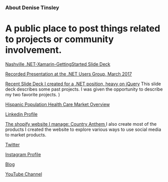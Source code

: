 ### About Denise Tinsley
# A public place to post things related to projects or community involvement.

[Nashville .NET-Xamarin-GettingStarted Slide Deck](https://docs.google.com/presentation/d/1iz26tSjvx5pR6Jg5pVy3ItZ39gYVELDR6WL0KDpVqBk/edit?usp=sharing)

[Recorded Presentation at the .NET Users Group, March 2017](https://www.youtube.com/watch?v=TOPVkyaE-GY&t=25s)


[Recent Slide Deck  I created  for a .NET position, heavy on jQuery](https://docs.google.com/presentation/d/1xREnC_4pg2lqV98ojJwYw0gY3r1eyPu_pEclAEj-ahk/edit?usp=sharing)
This slide deck describes some past projects. I was given the opportunity to describe my two favorite projects. 
)

[Hispanic Population  Health Care Market Overview ](https://docs.google.com/presentation/d/1PUjs-YMBhN9rRF22vnYHz5UK7ZJvUhlQuSR6rl-2su4/edit?usp=sharing)


[Linkedin Profile](https://www.linkedin.com/in/dtinsley/)

[The shopify website I manage: Country Anthem ](www.countryanthem.com) I also create most of the products I created the website to explore various ways to use social media to market products. 

[Twitter](https://twitter.com/neecetinsley)

[Instagram Profile](https://www.instagram.com/neecetinsley_333/)

[Blog](https://medium.com/@neecetinsley)

[YouTube Channel](https://www.youtube.com/channel/UC7C-Q2DZhSGpxNgU1pB5aUw)
